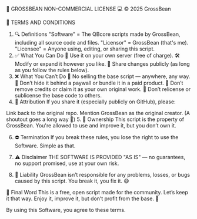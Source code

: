 🧠 GROSSBEAN NON-COMMERCIAL LICENSE 💻
© 2025 GrossBean

📘 TERMS AND CONDITIONS
1. 🔍 Definitions
"Software" = The QBcore scripts made by GrossBean, including all source code and files.
"Licensor" = GrossBean (that's me).
"Licensee" = Anyone using, editing, or sharing this script.
2. ✅ What You Can Do
🧪 Use it on your own server (free of charge).
🛠️ Modify or expand it however you like.
🤝 Share changes publicly (as long as you follow the rules below).
3. ❌ What You Can’t Do
💸 No selling the base script — anywhere, any way.
🛑 Don’t hide it behind a paywall or bundle it in a paid product.
🧼 Don’t remove credits or claim it as your own original work.
🚫 Don’t relicense or sublicense the base code to others.
4. 🙏 Attribution
If you share it (especially publicly on GitHub), please:

Link back to the original repo.
Mention GrossBean as the original creator. (A shoutout goes a long way 💚)
5. 👑 Ownership
This script is the property of GrossBean. You're allowed to use and improve it, but you don’t own it.

6. ⛔ Termination
If you break these rules, you lose the right to use the Software. Simple as that.

7. ⚠️ Disclaimer
THE SOFTWARE IS PROVIDED "AS IS" — no guarantees, no support promised, use at your own risk.

8. 🚫 Liability
GrossBean isn’t responsible for any problems, losses, or bugs caused by this script. You break it, you fix it. 😅

👋 Final Word
This is a free, open script made for the community. Let’s keep it that way. Enjoy it, improve it, but don’t profit from the base. 🙌

By using this Software, you agree to these terms.
